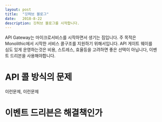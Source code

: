 ```yaml
---
layout: post
title:  "깃허브 블로그"
date:   2018-8-22
description: 깃허브 블로그를 시작합니다.
---
```


<p class="intro"><span class="dropcap">A</span>PI Gateway는 마이크로서비스를 시작하면서 생기는 짐입니다. 주 목적은 Monolithic에서 시작한 서비스 콜구조를 지원하기 위해서입니다. API 게이트 웨이를 심도 있게 운영하는것은 비용, 스트레스, 효율등을 고려하면 좋은 선택이 아닙니다, 이벤트 드리븐을 사용해야합니다.</p>

# API 콜 방식의 문제
이런문제, 이런문제

# 이벤트 드리븐은 해결책인가
